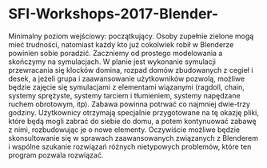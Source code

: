 # SFI-Workshops-2017-Blender-
Minimalny poziom wejściowy: początkujący. Osoby zupełnie zielone mogą mieć trudności, natomiast każdy kto już cokolwiek robił w Blenderze powinien sobie poradzić. Zaczniemy od prostego modelowania a skończymy na symulacjach. W planie jest wykonanie symulacji przewracania się klocków domina, rozpad domów zbudowanych z cegieł i desek, a jeżeli grupa i zaawansowanie użytkowników pozwolą, możliwe będzie zajęcie się symulacjami z elementami wiązanymi (ragdoll, chain, systemy sprężyste, systemy tarciem i tłumieniem, systemy napędzane ruchem obrotowym, itp). Zabawa powinna potrwać co najmniej dwie-trzy godziny. Użytkownicy otrzymają specjalnie przygotowane na tę okazję pliki, które będą mogli zabrać do siebie do domu, a potem kontynuować zabawę z nimi, rozbudowując je o nowe elementy. Oczywiście możliwe będzie skonsultowanie się w sprawach zaawansowanych związanych z Blenderem i wspólne szukanie rozwiązań różnych nietypowych problemów, które ten program pozwala rozwiązać.
